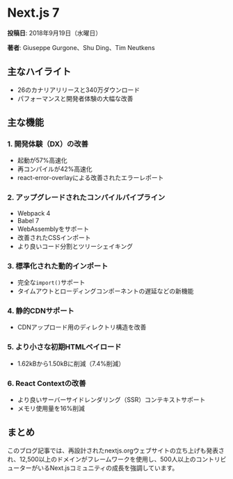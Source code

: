 # Next.js 7

**投稿日**: 2018年9月19日（水曜日）

**著者**: Giuseppe Gurgone、Shu Ding、Tim Neutkens

## 主なハイライト

- 26のカナリアリリースと340万ダウンロード
- パフォーマンスと開発者体験の大幅な改善

## 主な機能

### 1. 開発体験（DX）の改善

- 起動が57%高速化
- 再コンパイルが42%高速化
- react-error-overlayによる改善されたエラーレポート

### 2. アップグレードされたコンパイルパイプライン

- Webpack 4
- Babel 7
- WebAssemblyをサポート
- 改善されたCSSインポート
- より良いコード分割とツリーシェイキング

### 3. 標準化された動的インポート

- 完全な`import()`サポート
- タイムアウトとローディングコンポーネントの遅延などの新機能

### 4. 静的CDNサポート

- CDNアップロード用のディレクトリ構造を改善

### 5. より小さな初期HTMLペイロード

- 1.62kBから1.50kBに削減（7.4%削減）

### 6. React Contextの改善

- より良いサーバーサイドレンダリング（SSR）コンテキストサポート
- メモリ使用量を16%削減

## まとめ

このブログ記事では、再設計されたnextjs.orgウェブサイトの立ち上げも発表され、12,500以上のドメインがフレームワークを使用し、500人以上のコントリビューターがいるNext.jsコミュニティの成長を強調しています。
